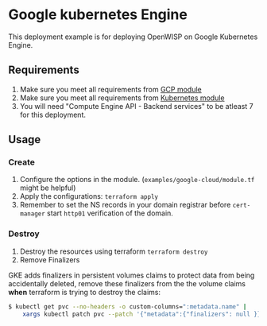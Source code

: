 # Google kubernetes Engine

This deployment example is for deploying OpenWISP on Google Kubernetes Engine.

## Requirements

1. Make sure you meet all requirements from [GCP module](https://github.com/atb00ker/terraform-gcp-openwisp#requirements)
2. Make sure you meet all requirements from [Kubernetes module](https://github.com/atb00ker/terraform-kubernetes-openwisp#requirements)
3. You will need "Compute Engine API - Backend services" to be atleast 7 for this deployment.

## Usage

### Create

1. Configure the options in the module. (`examples/google-cloud/module.tf` might be helpful)
2. Apply the configurations: `terraform apply`
3. Remember to set the NS records in your domain registrar before `cert-manager` start `http01` verification of the domain.

### Destroy

1. Destroy the resources using terraform `terraform destroy`
2. Remove Finalizers

GKE adds finalizers in persistent volumes claims to protect data from being accidentally deleted, remove these finalizers from the the volume claims **when** terraform is trying to destroy the claims:

```bash
$ kubectl get pvc --no-headers -o custom-columns=":metadata.name" |
    xargs kubectl patch pvc --patch '{"metadata":{"finalizers": null }}'
```
